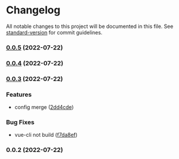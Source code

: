 # Changelog

All notable changes to this project will be documented in this file. See [standard-version](https://github.com/conventional-changelog/standard-version) for commit guidelines.

### [0.0.5](https://github.com/Nikkolast88/manifest-script-webpack-plugin/compare/v0.0.4...v0.0.5) (2022-07-22)

### [0.0.4](https://github.com/Nikkolast88/manifest-script-webpack-plugin/compare/v0.0.3...v0.0.4) (2022-07-22)

### [0.0.3](https://github.com/Nikkolast88/manifest-script-webpack-plugin/compare/v0.0.2...v0.0.3) (2022-07-22)


### Features

* config merge ([2dd4cde](https://github.com/Nikkolast88/manifest-script-webpack-plugin/commit/2dd4cdebd507626ad18c99717bbf421dd436bcbc))


### Bug Fixes

* vue-cli not build ([f7da8ef](https://github.com/Nikkolast88/manifest-script-webpack-plugin/commit/f7da8ef05e39883e7f2b0b35e3ce21a030119a08))

### 0.0.2 (2022-07-22)
